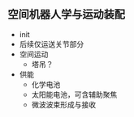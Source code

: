 
## 空间机器人学与运动装配

* init
* 后续仅运送关节部分
* 空间运动
    * 塔吊？
* 供能
    * 化学电池
    * 太阳能电池，可含辅助聚焦
    * 微波波束形成与接收